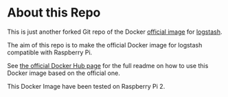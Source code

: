 # About this Repo

This is just another forked Git repo of the Docker [official image](https://docs.docker.com/docker-hub/official_repos/) for [logstash](https://registry.hub.docker.com/_/logstash/). 

The aim of this repo is to make the official Docker image for logstash compatible with Raspberry Pi.

See [the official Docker Hub page](https://registry.hub.docker.com/_/logstash/) for the full readme on how to use this Docker image based on the official one.

This Docker Image have been tested on Raspberry Pi 2.